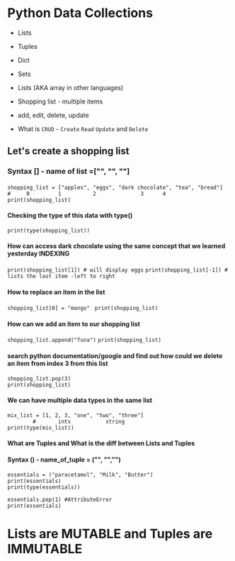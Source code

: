
 # Python Data Collections
 - Lists
 - Tuples
 - Dict
 - Sets
 
 - Lists (AKA array in other languages)
 
 - Shopping list - multiple items
 - add, edit, delete, update
 - What is `CRUD` - `Create` `Read` `Update` and `Delete`
 
## Let's create a shopping list
### Syntax [] - name of list =["", "", ""]

`shopping_list = ["apples", "eggs", "dark chocolate", "tea", "bread"]`
             ` #     0         1          2              3      4`
`print(shopping_list)`
#### Checking the type of this data with type()
`print(type(shopping_list))`

#### How can access dark chocolate using the same concept that we learned yesterday INDEXING
`print(shopping_list[1]) # will display eggs`
`print(shopping_list[-1]) # lists the last item -left to right`

#### How to replace an item in the list
`shopping_list[0] = "mango" `
`print(shopping_list)`

#### How can we add an item to our shopping list
`shopping_list.append("Tuna")`
`print(shopping_list)`

#### search python documentation/google and find out how could we delete an item from index 3 from this list
```
shopping_list.pop(3)
print(shopping_list)
```
#### We can have multiple data types in the same list
```
mix_list = [1, 2, 3, "one", "two", "three"]
        #       ints           string
print(type(mix_list))
```
#### What are Tuples and What is the diff between Lists and Tuples
#### Syntax () - name_of_tuple = ("", "","")
```
essentials = ("paracetamol", "Milk", "Butter")
print(essentials)
print(type(essentials))

essentials.pop(1) #AttributeError
print(essentials)
```

# Lists are MUTABLE and Tuples are IMMUTABLE 
